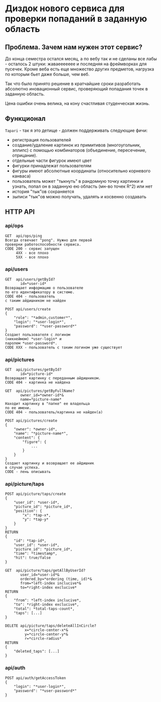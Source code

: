 # Диздок нового сервиса для проверки попаданий в заданную область

## Проблема. Зачем нам нужен этот сервис?

До конца семестра остался месяц, а по вебу так и не сделаны
все лабы - осталось 2 штуки: жаваеееееее и последняя на
фреймворках для пусечек. Кроме веба есть еще множество других
предметов, нагрузка по которым бьет даже больше, чем веб.

Так что было принято решение в кратчайшие сроки разработать
абсолютно иновационный сервис, проверяющий попадания точек
в заданную область.

Цена ошибки очень велика, на кону счастливая студенческая
жизнь.

## Функционал

`Tapari` - так я это детище -
должен поддерживать следующие фичи:

- регистрация пользователей
- создание/удаление картинок из примитивов
  (многоугольник, эллипс)
  c помощью комбинаторов
  (объединение, пересечение, отрицание).
- отдельные части фигурок имеют цвет
- фигурки принадлежат пользователям
- фигуры имеют абсолютные координаты
  (относительно корневого канваса)
- пользователь может "тыкнуть" в рандомную
  точку картинки и узнать,
  попал он в заданную ею область
  (мн-во точек R^2) или нет
- история "тык"ов сохраняется
- зыписи "тык"ов можно получать,
  удалять и косвенно создавать

## HTTP API

### api/ops

```text
GET  api/ops/ping
Всегда отвечает "pong". Нужно для первой 
проверки работоспособности сервиса.
CODE 200 - сервис запущен
     4XX - все плохо
     5XX - все плохо
```

### api/users

```text
GET  api/users/getById?
       id=*user-id*
Возвращает информацию о пользователе 
по его идентификатору в системе.
CODE 404 - пользователь 
с таким айдишником не найден

POST api/users/create
{
    "role": "*admin,customer*",
    "login": "*user-login*",
    "password": "*user-password*"
}
Создает пользователя с логином 
(никнеймом) *user-login* и 
паролем *user-password*.
CODE XXX - пользователь с таким логином уже существует
```

### api/pictures

```text
GET  api/pictures/getById?
       id=*picture-id*
Возвращает картинку с переданным айдишником.
CODE 404 - картинка не найдена

GET  api/pictures/getByFullName?
       owner_id=*owner-id*&
       name=*picture-name*
Находит картинку в "папке" ее владельца 
по ее имени.
CODE 404 - пользователь/картинка не найден(а)

POST api/pictures/create
{
    "owner": *owner-id*,
    "name": "*picture-name*",
    "content": {
        "figure": {
            ...
        }
    }
}
Создает картинку и возвращает ее айдишник
в случае успеха.
CODE - лень описывать
```

### api/picture/taps

```text
POST api/picture/taps/create
{
    "user_id": *user-id*,
    "picture_id": *picture_id*,
    "position": {
        "x": *tap-x*,
        "y": *tap-y*
    }
}
RETURN
{
    "id": *tap-id*,
    "user_id": *user-id*,
    "picture_id": *picture_id*,
    "time": *timestamp*,
    "hit": true/false
}

GET  api/picture/taps/getAllByUserId?
       user_id=*user-id*&
       ordered_by=*ordering (time, id)*&
       from=*left-index inclucive*&
       to=*right-index exclucive*
RETURN
{
    "from": *left-index inclucive*,
    "to": *right-index exclucive*,
    "total": *total-taps-count*,
    "taps": [...]
}

DELETE api/picture/taps/deleteAllInCircle?
         x=*circle-center-x*&
         y=*circle-center-y*&
         r=*circle-radius*
RETURN
{
    "deleted_taps": [...]
}
```

### api/auth

```text
POST api/auth/getAccessToken
{
    "login": "*user-login*",
    "password": "*user-password*"
}
```
